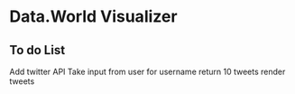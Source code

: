 # Data.World Visualizer

## To do List
Add twitter API
Take input from user for username
return 10 tweets
render tweets

